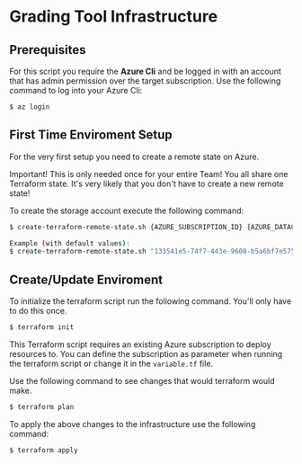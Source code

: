 # Grading Tool Infrastructure

## Prerequisites

For this script you require the **Azure Cli** and be logged in with an account that has admin permission over the target subscription. Use the following command to log into your Azure Cli:

```bash
$ az login
```

## First Time Enviroment Setup

For the very first setup you need to create a remote state on Azure.

Important! This is only needed once for your entire Team! You all share one Terraform state. It's very likely that you don't have to create a new remote state!

To create the storage account execute the following command:

```bash
$ create-terraform-remote-state.sh {AZURE_SUBSCRIPTION_ID} {AZURE_DATACENTER_LOCATION} {AZURE_STORAGE_ACCOUNT_NAME}

Example (with default values):
$ create-terraform-remote-state.sh "133541e5-74f7-443e-9608-b5a6bf7e575e" "westeurope" "amapolisterraformstorage"
```

## Create/Update Enviroment

To initialize the terraform script run the following command. You'll only have to do this once.

```bash
$ terraform init
```

This Terraform script requires an existing Azure subscription to deploy resources to. You can define the subscription as parameter when running the terraform script or change it in the `variable.tf` file.

Use the following command to see changes that would terraform would make.

```bash
$ terraform plan
```

To apply the above changes to the infrastructure use the following command:

```bash
$ terraform apply
```
